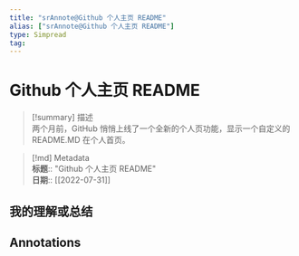 ```yaml
---
title: "srAnnote@Github 个人主页 README"
alias: ["srAnnote@Github 个人主页 README"]
type: Simpread
tag: 
---
```


# Github 个人主页 README

> [!summary] 描述  
> 两个月前，GitHub 悄悄上线了一个全新的个人页功能，显示一个自定义的 README.MD 在个人首页。

> [!md] Metadata  
> **标题**:: "Github 个人主页 README"  
> **日期**:: [[2022-07-31]]  

## 我的理解或总结

## Annotations

